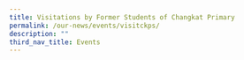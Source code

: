 ```yaml
---
title: Visitations by Former Students of Changkat Primary
permalink: /our-news/events/visitckps/
description: ""
third_nav_title: Events
---
```

